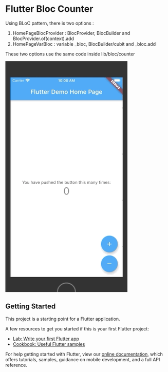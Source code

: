# Flutter Bloc Counter

Using BLoC pattern, there is two options :
1. HomePageBlocProvider : BlocProvider, BlocBuilder and BlocProvider.of<CounterBloc>(context).add
2. HomePageVarBloc : variable _bloc,  BlocBuilder/cubit and _bloc.add

These two options use the same code inside lib/bloc/counter

![](assets/show-project.gif)

## Getting Started

This project is a starting point for a Flutter application.

A few resources to get you started if this is your first Flutter project:

- [Lab: Write your first Flutter app](https://flutter.dev/docs/get-started/codelab)
- [Cookbook: Useful Flutter samples](https://flutter.dev/docs/cookbook)

For help getting started with Flutter, view our
[online documentation](https://flutter.dev/docs), which offers tutorials,
samples, guidance on mobile development, and a full API reference.
